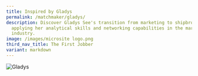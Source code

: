 ```yaml
---
title: Inspired by Gladys
permalink: /matchmaker/gladys/
description: Discover Gladys See's transition from marketing to shipbroking,
  applying her analytical skills and networking capabilities in the maritime
  industry.
image: /images/microsite logo.png
third_nav_title: The First Jobber
variant: markdown
---
```

<img border="0" alt="Gladys" src="https://i.ibb.co/FxzQKGV/Gladys.png">